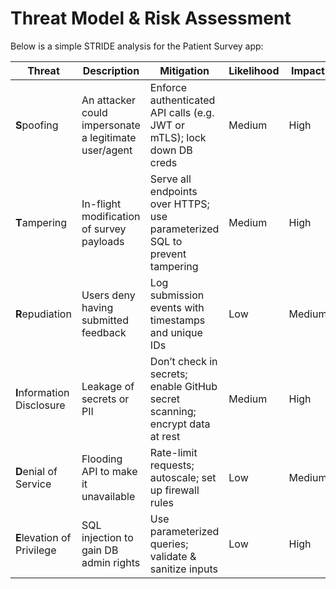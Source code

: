 # Threat Model & Risk Assessment

Below is a simple STRIDE analysis for the Patient Survey app:

| Threat                    | Description                                            | Mitigation                                                                 | Likelihood | Impact |
|---------------------------|--------------------------------------------------------|----------------------------------------------------------------------------|------------|--------|
| **S**poofing              | An attacker could impersonate a legitimate user/agent | Enforce authenticated API calls (e.g. JWT or mTLS); lock down DB creds     | Medium     | High   |
| **T**ampering             | In-flight modification of survey payloads             | Serve all endpoints over HTTPS; use parameterized SQL to prevent tampering | Medium     | High   |
| **R**epudiation           | Users deny having submitted feedback                  | Log submission events with timestamps and unique IDs                       | Low        | Medium |
| **I**nformation Disclosure| Leakage of secrets or PII                              | Don’t check in secrets; enable GitHub secret scanning; encrypt data at rest| Medium     | High   |
| **D**enial of Service     | Flooding API to make it unavailable                    | Rate-limit requests; autoscale; set up firewall rules                      | Low        | Medium |
| **E**levation of Privilege| SQL injection to gain DB admin rights                  | Use parameterized queries; validate & sanitize inputs                      | Low        | High   |
